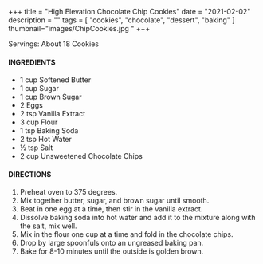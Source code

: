 +++
title = "High Elevation Chocolate Chip Cookies"
date = "2021-02-02"
description = ""
tags = [
    "cookies",
    "chocolate",
    "dessert", 
    "baking"
]
thumbnail="images/ChipCookies.jpg "
+++

Servings: About 18 Cookies <!--more-->

#### INGREDIENTS 

* 1 cup Softened Butter 
* 1 cup Sugar 
* 1 cup Brown Sugar 
* 2 Eggs 
* 2 tsp Vanilla Extract 
* 3 cup Flour 
* 1 tsp Baking Soda 
* 2 tsp Hot Water 
* ½ tsp Salt 
* 2 cup Unsweetened Chocolate Chips 

#### DIRECTIONS 

1. Preheat oven to 375 degrees. 
2. Mix together butter, sugar, and brown sugar until smooth. 
3. Beat in one egg at a time, then stir in the vanilla extract. 
4. Dissolve baking soda into hot water and add it to the mixture along with the salt, mix well. 
5. Mix in the flour one cup at a time and fold in the chocolate chips. 
6. Drop by large spoonfuls onto an ungreased baking pan. 
7. Bake for 8-10 minutes until the outside is golden brown. 
